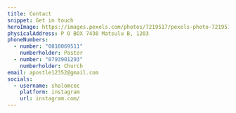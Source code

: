 ```yaml
---
title: Contact
snippet: Get in touch
heroImage: https://images.pexels.com/photos/7219517/pexels-photo-7219517.jpeg?cs=srgb&dl=pexels-mart-production-7219517.jpg&fm=jpg
physicalAddress: P O BOX 7430 Matsulu B, 1203
phoneNumbers:
  - number: "0810069511"
    numberholder: Pastor
  - number: "0793901293"
    numberholder: Church
email: apostle12352@gmail.com
socials:
  - username: shalomcec
    platform: instagram
    url: instagram.com/
---
```

